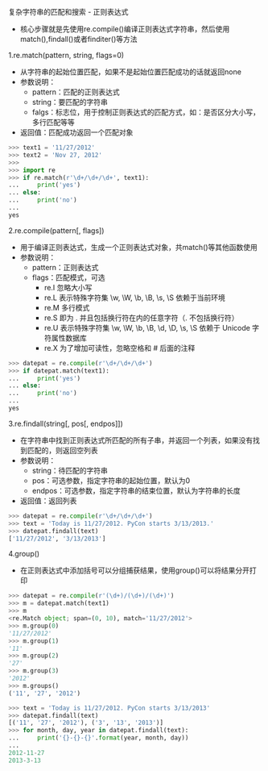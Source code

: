复杂字符串的匹配和搜索 - 正则表达式
- 核心步骤就是先使用re.compile()编译正则表达式字符串，然后使用match(),findall()或者finditer()等方法

1.re.match(pattern, string, flags=0)
- 从字符串的起始位置匹配，如果不是起始位置匹配成功的话就返回none
- 参数说明：
    - pattern：匹配的正则表达式
    - string：要匹配的字符串
    - falgs：标志位，用于控制正则表达式的匹配方式，如：是否区分大小写，多行匹配等等
- 返回值：匹配成功返回一个匹配对象
```python
>>> text1 = '11/27/2012'
>>> text2 = 'Nov 27, 2012'
>>>
>>> import re
>>> if re.match(r'\d+/\d+/\d+', text1):
...     print('yes')
... else:
...     print('no')
...
yes
```

2.re.compile(pattern[, flags])
- 用于编译正则表达式，生成一个正则表达式对象，共match()等其他函数使用
- 参数说明：
    - pattern：正则表达式
    - flags：匹配模式，可选
        - re.I 忽略大小写
        - re.L 表示特殊字符集 \w, \W, \b, \B, \s, \S 依赖于当前环境
        - re.M 多行模式
        - re.S 即为 . 并且包括换行符在内的任意字符（. 不包括换行符）
        - re.U 表示特殊字符集 \w, \W, \b, \B, \d, \D, \s, \S 依赖于 Unicode 字符属性数据库
        - re.X 为了增加可读性，忽略空格和 # 后面的注释
```python
>>> datepat = re.compile(r'\d+/\d+/\d+')
>>> if datepat.match(text1):
...     print('yes')
... else:
...     print('no')
...
yes
```

3.re.findall(string[, pos[, endpos]])
- 在字符串中找到正则表达式所匹配的所有子串，并返回一个列表，如果没有找到匹配的，则返回空列表
- 参数说明：
    - string：待匹配的字符串
    - pos：可选参数，指定字符串的起始位置，默认为0
    - endpos：可选参数，指定字符串的结束位置，默认为字符串的长度
- 返回值：返回列表
```python
>>> datepat = re.compile(r'\d+/\d+/\d+')
>>> text = 'Today is 11/27/2012. PyCon starts 3/13/2013.'
>>> datepat.findall(text)
['11/27/2012', '3/13/2013']
```

4.group()
- 在正则表达式中添加括号可以分组捕获结果，使用group()可以将结果分开打印
```python
>>> datepat = re.compile(r'(\d+)/(\d+)/(\d+)')
>>> m = datepat.match(text1)
>>> m
<re.Match object; span=(0, 10), match='11/27/2012'>
>>> m.group(0)
'11/27/2012'
>>> m.group(1)
'11'
>>> m.group(2)
'27'
>>> m.group(3)
'2012'
>>> m.groups()
('11', '27', '2012')
```
```python
>>> text = 'Today is 11/27/2012. PyCon starts 3/13/2013'
>>> datepat.findall(text)
[('11', '27', '2012'), ('3', '13', '2013')]
>>> for month, day, year in datepat.findall(text):
...     print('{}-{}-{}'.format(year, month, day))
...
2012-11-27
2013-3-13
```

